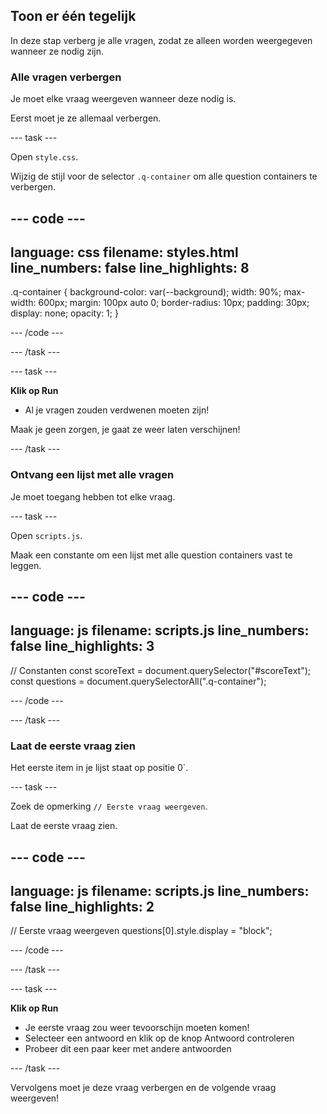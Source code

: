 ## Toon er één tegelijk

In deze stap verberg je alle vragen, zodat ze alleen worden weergegeven wanneer ze nodig zijn.

### Alle vragen verbergen

Je moet elke vraag weergeven wanneer deze nodig is.

Eerst moet je ze allemaal verbergen.

--- task ---

Open `style.css`.

Wijzig de stijl voor de selector `.q-container` om alle question containers te verbergen.

--- code ---
---
language: css
filename: styles.html
line_numbers: false
line_highlights: 8
---

.q-container {
  background-color: var(--background);
  width: 90%;
  max-width: 600px;
  margin: 100px auto 0;
  border-radius: 10px;
  padding: 30px;
  display: none;
  opacity: 1;
}

--- /code ---

--- /task ---

--- task ---

**Klik op Run**

- Al je vragen zouden verdwenen moeten zijn!

Maak je geen zorgen, je gaat ze weer laten verschijnen!

--- /task ---

### Ontvang een lijst met alle vragen

Je moet toegang hebben tot elke vraag.

--- task ---

Open `scripts.js`.

Maak een constante om een lijst met alle question containers vast te leggen.

--- code ---
---
language: js
filename: scripts.js
line_numbers: false
line_highlights: 3
---

// Constanten
const scoreText = document.querySelector("#scoreText");
const questions = document.querySelectorAll(".q-container");

--- /code ---

--- /task ---

### Laat de eerste vraag zien

Het eerste item in je lijst staat op positie 0\`.

--- task ---

Zoek de opmerking `// Eerste vraag weergeven`.

Laat de eerste vraag zien.

--- code ---
---
language: js
filename: scripts.js
line_numbers: false
line_highlights: 2
---

// Eerste vraag weergeven
questions[0].style.display = "block";

--- /code ---

--- /task ---

--- task ---

**Klik op Run**

- Je eerste vraag zou weer tevoorschijn moeten komen!
- Selecteer een antwoord en klik op de knop Antwoord controleren
- Probeer dit een paar keer met andere antwoorden

--- /task ---

Vervolgens moet je deze vraag verbergen en de volgende vraag weergeven!
